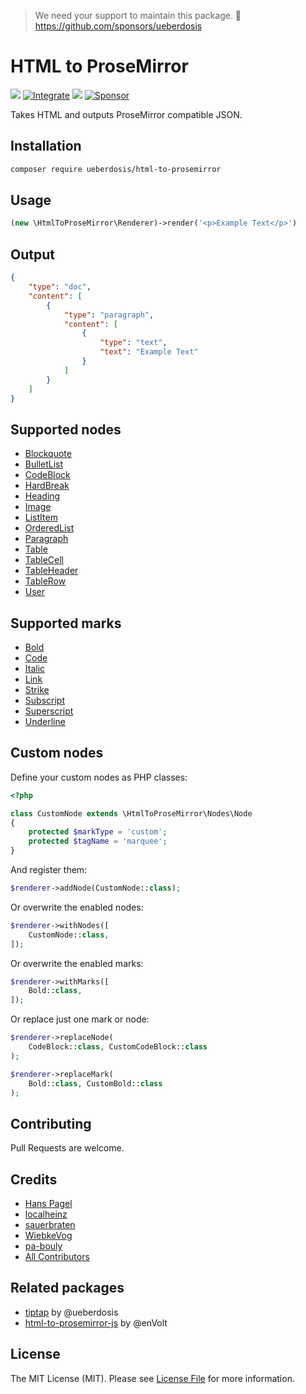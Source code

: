 > We need your support to maintain this package. 💖 https://github.com/sponsors/ueberdosis

# HTML to ProseMirror

[![](https://img.shields.io/packagist/v/ueberdosis/html-to-prosemirror.svg)](https://packagist.org/packages/ueberdosis/html-to-prosemirror)
[![Integrate](https://github.com/ueberdosis/html-to-prosemirror/workflows/Integrate/badge.svg?branch=main)](https://github.com/ueberdosis/html-to-prosemirror/actions)
[![](https://img.shields.io/packagist/dt/ueberdosis/html-to-prosemirror.svg)](https://packagist.org/packages/ueberdosis/html-to-prosemirror)
[![Sponsor](https://img.shields.io/static/v1?label=Sponsor&message=%E2%9D%A4&logo=GitHub)](https://github.com/sponsors/ueberdosis)

Takes HTML and outputs ProseMirror compatible JSON.

## Installation
```bash
composer require ueberdosis/html-to-prosemirror
```

## Usage
```php
(new \HtmlToProseMirror\Renderer)->render('<p>Example Text</p>')
```

## Output
```json
{
    "type": "doc",
    "content": [
        {
            "type": "paragraph",
            "content": [
                {
                    "type": "text",
                    "text": "Example Text"
                }
            ]
        }
    ]
}
```

## Supported nodes
- [Blockquote](https://github.com/ueberdosis/html-to-prosemirror/blob/main/src/Nodes/Blockquote.php)
- [BulletList](https://github.com/ueberdosis/html-to-prosemirror/blob/main/src/Nodes/BulletList.php)
- [CodeBlock](https://github.com/ueberdosis/html-to-prosemirror/blob/main/src/Nodes/CodeBlock.php)
- [HardBreak](https://github.com/ueberdosis/html-to-prosemirror/blob/main/src/Nodes/HardBreak.php)
- [Heading](https://github.com/ueberdosis/html-to-prosemirror/blob/main/src/Nodes/Heading.php)
- [Image](https://github.com/ueberdosis/html-to-prosemirror/blob/main/src/Nodes/Image.php)
- [ListItem](https://github.com/ueberdosis/html-to-prosemirror/blob/main/src/Nodes/ListItem.php)
- [OrderedList](https://github.com/ueberdosis/html-to-prosemirror/blob/main/src/Nodes/OrderedList.php)
- [Paragraph](https://github.com/ueberdosis/html-to-prosemirror/blob/main/src/Nodes/Paragraph.php)
- [Table](https://github.com/ueberdosis/html-to-prosemirror/blob/main/src/Nodes/Table.php)
- [TableCell](https://github.com/ueberdosis/html-to-prosemirror/blob/main/src/Nodes/TableCell.php)
- [TableHeader](https://github.com/ueberdosis/html-to-prosemirror/blob/main/src/Nodes/TableHeader.php)
- [TableRow](https://github.com/ueberdosis/html-to-prosemirror/blob/main/src/Nodes/TableRow.php)
- [User](https://github.com/ueberdosis/html-to-prosemirror/blob/main/src/Nodes/User.php)

## Supported marks
- [Bold](https://github.com/ueberdosis/html-to-prosemirror/blob/main/src/Marks/Bold.php)
- [Code](https://github.com/ueberdosis/html-to-prosemirror/blob/main/src/Marks/Code.php)
- [Italic](https://github.com/ueberdosis/html-to-prosemirror/blob/main/src/Marks/Italic.php)
- [Link](https://github.com/ueberdosis/html-to-prosemirror/blob/main/src/Marks/Link.php)
- [Strike](https://github.com/ueberdosis/html-to-prosemirror/blob/main/src/Marks/Strike.php)
- [Subscript](https://github.com/ueberdosis/html-to-prosemirror/blob/main/src/Marks/Subscript.php)
- [Superscript](https://github.com/ueberdosis/html-to-prosemirror/blob/main/src/Marks/Superscript.php)
- [Underline](https://github.com/ueberdosis/html-to-prosemirror/blob/main/src/Marks/Underline.php)

## Custom nodes
Define your custom nodes as PHP classes:
```php
<?php

class CustomNode extends \HtmlToProseMirror\Nodes\Node
{
    protected $markType = 'custom';
    protected $tagName = 'marquee';
}
```

And register them:
```php
$renderer->addNode(CustomNode::class);
```

Or overwrite the enabled nodes:
```php
$renderer->withNodes([
    CustomNode::class,
]);
```

Or overwrite the enabled marks:
```php
$renderer->withMarks([
    Bold::class,
]);
```

Or replace just one mark or node:

```php
$renderer->replaceNode(
    CodeBlock::class, CustomCodeBlock::class
);

$renderer->replaceMark(
    Bold::class, CustomBold::class
);
```

## Contributing
Pull Requests are welcome.

## Credits
- [Hans Pagel](https://github.com/hanspagel)
- [localheinz](https://github.com/localheinz)
- [sauerbraten](https://github.com/sauerbraten)
- [WiebkeVog](https://github.com/WiebkeVog)
- [pa-bouly](https://github.com/pa-bouly)
- [All Contributors](../../contributors)

## Related packages
- [tiptap](https://github.com/ueberdosis/tiptap) by @ueberdosis
- [html-to-prosemirror-js](https://github.com/enVolt/html-to-prosemirror) by @enVolt

## License
The MIT License (MIT). Please see [License File](LICENSE.md) for more information.
